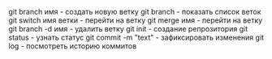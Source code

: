 git branch имя - создать новую ветку
git branch - показать список веток
git switch имя ветки - перейти на ветку
git merge имя - перейти на ветку
git branch -d имя - удалить ветку
git init - создание репрозитория
git status - узнать статус
git commit -m "text" - зафиксировать изменения
git log - посмотреть историю коммитов
